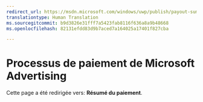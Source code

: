 ```yaml
---
redirect_url: https://msdn.microsoft.com/windows/uwp/publish/payout-summary
translationtype: Human Translation
ms.sourcegitcommit: b9d3826e31fff7a5423fab8116f636a8a9b48668
ms.openlocfilehash: 82131efdd83d9b7aced7a164025a17401f827cba

---
```


# Processus de paiement de Microsoft Advertising

Cette page a été redirigée vers: **Résumé du paiement**.



<!--HONumber=Aug16_HO3-->


